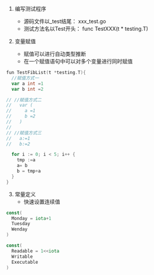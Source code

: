 1. 编写测试程序
   - 源码文件以_test结尾： xxx_test.go
   - 测试方法名以Test开头： func   TestXXX(t * testing.T)

2. 变量赋值
   - 赋值可以进行自动类型推断
   - 在一个赋值语句中可以对多个变量进行同时赋值

~~~go
fun TestFibList(t *testing.T){
  //赋值方式一
  var a int =1
  var b int =2

// //赋值方式二
//   var (
//     a =1
//     b =2
//   )
//
// //赋值方式三
//   a:=1
//   b:=2

  for i := 0; i < 5; i++ {
    tmp :=a
    a= b
    b = tmp+a
  }
}
~~~

3. 常量定义
   - 快速设置连续值

~~~go
const(
  Monday = iota+1
  Tuesday
  Wenday
)

const(
  Readable = 1<<iota
  Writable
  Executable
)
~~~









